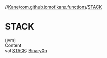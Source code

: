 //[Kane](../index.md)/[com.github.jomof.kane.functions](index.md)/[STACK](-s-t-a-c-k.md)



# STACK  
[jvm]  
Content  
val [STACK](-s-t-a-c-k.md): [BinaryOp](../com.github.jomof.kane.impl/-binary-op/index.md)  



